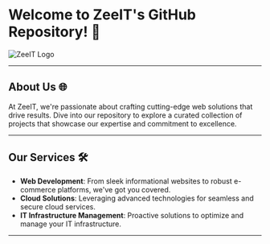 # Welcome to ZeeIT's GitHub Repository! 🚀

![ZeeIT Logo](https://assets.zyrosite.com/cdn-cgi/image/format=auto,w=612,fit=crop,q=95/dOq7agWgVRFOMG17/white-logo---no-background-YD0Dlb9kOqcpPGl5.png)

---

## About Us 🌐

At ZeeIT, we're passionate about crafting cutting-edge web solutions that drive results. Dive into our repository to explore a curated collection of projects that showcase our expertise and commitment to excellence.

---

## Our Services 🛠️

- **Web Development**: From sleek informational websites to robust e-commerce platforms, we've got you covered.
- **Cloud Solutions**: Leveraging advanced technologies for seamless and secure cloud services.
- **IT Infrastructure Management**: Proactive solutions to optimize and manage your IT infrastructure.

---
